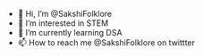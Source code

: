 - 👋 Hi, I’m @SakshiFolklore
- 👀 I’m interested in STEM
- 🌱 I’m currently learning DSA
- 📫 How to reach me @SakshiFolklore on twittter

<!---
SakshiFolklore/SakshiFolklore is a ✨ special ✨ repository because its `README.md` (this file) appears on your GitHub profile.
You can click the Preview link to take a look at your changes.
--->
